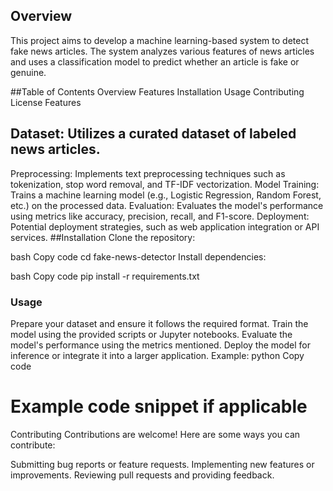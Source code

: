 ## Overview
This project aims to develop a machine learning-based system to detect fake news articles. The system analyzes various features of news articles and uses a classification model to predict whether an article is fake or genuine.

##Table of Contents
Overview
Features
Installation
Usage
Contributing
License
Features
## Dataset: Utilizes a curated dataset of labeled news articles.
Preprocessing: Implements text preprocessing techniques such as tokenization, stop word removal, and TF-IDF vectorization.
Model Training: Trains a machine learning model (e.g., Logistic Regression, Random Forest, etc.) on the processed data.
Evaluation: Evaluates the model's performance using metrics like accuracy, precision, recall, and F1-score.
Deployment: Potential deployment strategies, such as web application integration or API services.
##Installation
Clone the repository:

bash
Copy code
cd fake-news-detector
Install dependencies:

bash
Copy code
pip install -r requirements.txt
### Usage
Prepare your dataset and ensure it follows the required format.
Train the model using the provided scripts or Jupyter notebooks.
Evaluate the model's performance using the metrics mentioned.
Deploy the model for inference or integrate it into a larger application.
Example:
python
Copy code
# Example code snippet if applicable
Contributing
Contributions are welcome! Here are some ways you can contribute:

Submitting bug reports or feature requests.
Implementing new features or improvements.
Reviewing pull requests and providing feedback.
